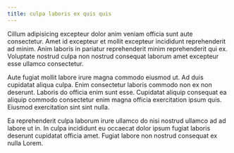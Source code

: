 ```yaml
---
title: culpa laboris ex quis quis
---
```


Cillum adipisicing excepteur dolor anim veniam officia sunt aute consectetur. Amet id excepteur et mollit excepteur incididunt reprehenderit ad minim. Anim laboris in pariatur reprehenderit minim reprehenderit qui ex. Voluptate nostrud culpa non nostrud consequat laborum amet excepteur esse ullamco consectetur.

Aute fugiat mollit labore irure magna commodo eiusmod ut. Ad duis cupidatat aliqua culpa. Enim consectetur laboris commodo non ex non deserunt. Laboris do officia enim sunt esse. Cupidatat aliquip consequat ea aliquip commodo consectetur enim magna officia exercitation ipsum quis. Eiusmod exercitation sint sint nulla.

Ea reprehenderit culpa laborum irure ullamco do nisi nostrud ullamco ad ad labore ut in. In culpa incididunt eu occaecat dolor ipsum fugiat laboris deserunt cupidatat officia amet. Fugiat labore non nostrud consequat ex nulla Lorem.